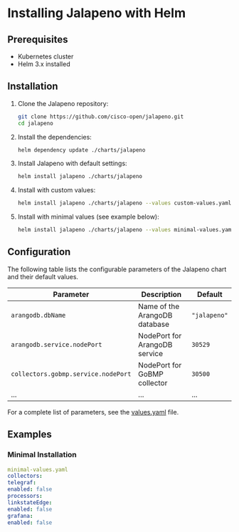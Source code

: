 # Installing Jalapeno with Helm

## Prerequisites

- Kubernetes cluster
- Helm 3.x installed

## Installation

1. Clone the Jalapeno repository:
   ```bash
   git clone https://github.com/cisco-open/jalapeno.git
   cd jalapeno
   ```

2. Install the dependencies:
   ```bash
   helm dependency update ./charts/jalapeno
   ```

3. Install Jalapeno with default settings:
   ```bash
   helm install jalapeno ./charts/jalapeno
   ```

3. Install with custom values:
   ```bash
   helm install jalapeno ./charts/jalapeno --values custom-values.yaml
   ```

4. Install with minimal values (see example below):
   ```bash
   helm install jalapeno ./charts/jalapeno --values minimal-values.yaml
   ```

## Configuration

The following table lists the configurable parameters of the Jalapeno chart and their default values.

| Parameter | Description | Default |
|-----------|-------------|---------|
| `arangodb.dbName` | Name of the ArangoDB database | `"jalapeno"` |
| `arangodb.service.nodePort` | NodePort for ArangoDB service | `30529` |
| `collectors.gobmp.service.nodePort` | NodePort for GoBMP collector | `30500` |
| ... | ... | ... |

For a complete list of parameters, see the [values.yaml](../../charts/jalapeno/values.yaml) file.

## Examples

### Minimal Installation

```yaml
minimal-values.yaml
collectors:
telegraf:
enabled: false
processors:
linkstateEdge:
enabled: false
grafana:
enabled: false



